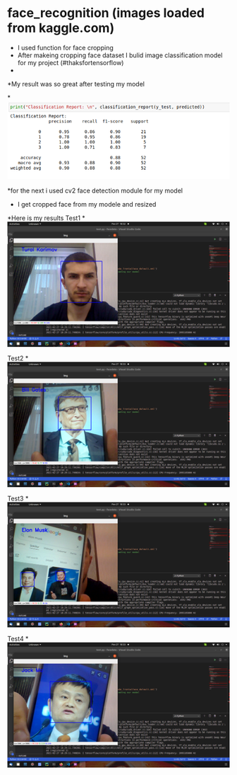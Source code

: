 # face_recognition (images loaded from kaggle.com)

* I used function for face cropping
* After makeing cropping face dataset I bulid image classification model for my project (#thaksfortensorflow)
* 
*My result was so great after testing my model

*![](https://github.com/tural327/face_recognition/blob/main/result.png)

*for the next i used cv2 face detection module for my model

* I get cropped face from my modele and resized 


*Here is my results
Test1
*![](https://github.com/tural327/face_recognition/blob/main/test1.png)

Test2
*![](https://github.com/tural327/face_recognition/blob/main/test2.png)

Test3
*![](https://github.com/tural327/face_recognition/blob/main/test3.png)

Test4
*![](https://github.com/tural327/face_recognition/blob/main/test4.png)
